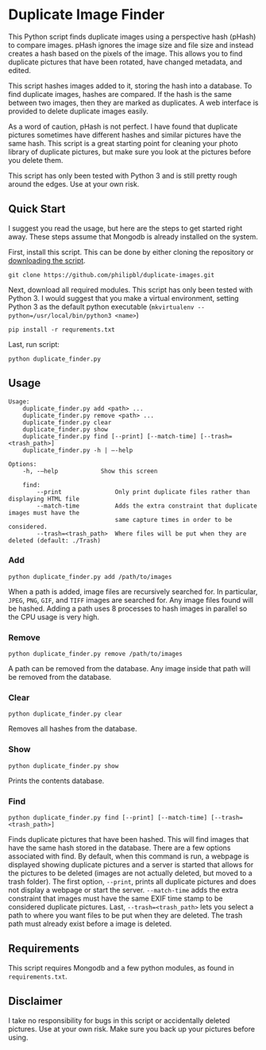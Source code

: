 # Duplicate Image Finder

This Python script finds duplicate images using a perspective hash (pHash) to compare images. pHash ignores the image size and file size and instead creates a hash based on the pixels of the image. This allows you to find duplicate pictures that have been rotated, have changed metadata, and edited.

This script hashes images added to it, storing the hash into a database. To find duplicate images, hashes are compared. If the hash is the same between two images, then they are marked as duplicates. A web interface is provided to delete duplicate images easily.

As a word of caution, pHash is not perfect. I have found that duplicate pictures sometimes have different hashes and similar pictures have the same hash. This script is a great starting point for cleaning your photo library of duplicate pictures, but make sure you look at the pictures before you delete them.

This script has only been tested with Python 3 and is still pretty rough around the edges. Use at your own risk.

## Quick Start

I suggest you read the usage, but here are the steps to get started right away. These steps assume that Mongodb is already installed on the system.

First, install this script. This can be done by either cloning the repository or [downloading the script](https://github.com/philipbl/duplicate-images/archive/master.zip).
```
git clone https://github.com/philipbl/duplicate-images.git
```


Next, download all required modules. This script has only been tested with Python 3. I would suggest that you make a virtual environment, setting Python 3 as the default python executable (`mkvirtualenv --python=/usr/local/bin/python3 <name>`)
```
pip install -r requrements.txt
```

Last, run script:
```
python duplicate_finder.py
```



## Usage

```
Usage:
    duplicate_finder.py add <path> ...
    duplicate_finder.py remove <path> ...
    duplicate_finder.py clear
    duplicate_finder.py show
    duplicate_finder.py find [--print] [--match-time] [--trash=<trash_path>]
    duplicate_finder.py -h | –-help

Options:
    -h, -–help            Show this screen

    find:
        --print               Only print duplicate files rather than displaying HTML file
        --match-time          Adds the extra constraint that duplicate images must have the
                              same capture times in order to be considered.
        --trash=<trash_path>  Where files will be put when they are deleted (default: ./Trash)
```

### Add
```
python duplicate_finder.py add /path/to/images
```

When a path is added, image files are recursively searched for. In particular, `JPEG`, `PNG`, `GIF`, and `TIFF` images are searched for. Any image files found will be hashed. Adding a path uses 8 processes to hash images in parallel so the CPU usage is very high.

### Remove
```
python duplicate_finder.py remove /path/to/images
```

A path can be removed from the database. Any image inside that path will be removed from the database.

### Clear
```
python duplicate_finder.py clear
```

Removes all hashes from the database.

### Show
```
python duplicate_finder.py show
```

Prints the contents database.

### Find
```
python duplicate_finder.py find [--print] [--match-time] [--trash=<trash_path>]
```

Finds duplicate pictures that have been hashed. This will find images that have the same hash stored in the database. There are a few options associated with find. By default, when this command is run, a webpage is displayed showing duplicate pictures and a server is started that allows for the pictures to be deleted (images are not actually deleted, but moved to a trash folder). The first option, `--print`, prints all duplicate pictures and does not display a webpage or start the server. `--match-time` adds the extra constraint that images must have the same EXIF time stamp to be considered duplicate pictures. Last, `--trash=<trash_path>` lets you select a path to where you want files to be put when they are deleted. The trash path must already exist before a image is deleted.



## Requirements

This script requires Mongodb and a few python modules, as found in `requirements.txt`.


## Disclaimer

I take no responsibility for bugs in this script or accidentally deleted pictures. Use at your own risk. Make sure you back up your pictures before using.
